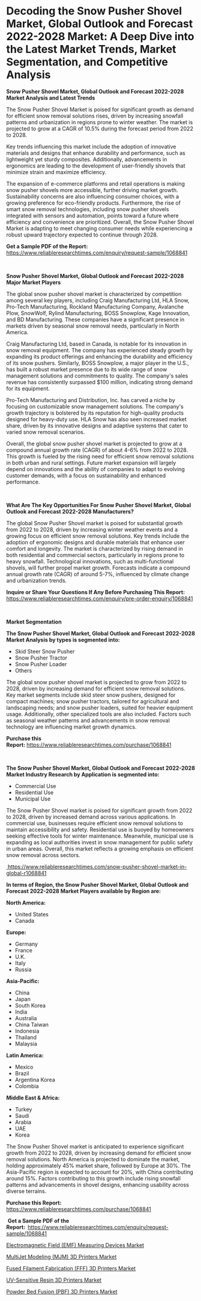 <p><h1>Decoding the Snow Pusher Shovel Market, Global Outlook and Forecast 2022-2028 Market: A Deep Dive into the Latest Market Trends, Market Segmentation, and Competitive Analysis</h1></p><p><strong>Snow Pusher Shovel Market, Global Outlook and Forecast 2022-2028 Market Analysis and Latest Trends</strong></p>
<p><p>The Snow Pusher Shovel Market is poised for significant growth as demand for efficient snow removal solutions rises, driven by increasing snowfall patterns and urbanization in regions prone to winter weather. The market is projected to grow at a CAGR of 10.5% during the forecast period from 2022 to 2028. </p><p>Key trends influencing this market include the adoption of innovative materials and designs that enhance durability and performance, such as lightweight yet sturdy composites. Additionally, advancements in ergonomics are leading to the development of user-friendly shovels that minimize strain and maximize efficiency. </p><p>The expansion of e-commerce platforms and retail operations is making snow pusher shovels more accessible, further driving market growth. Sustainability concerns are also influencing consumer choices, with a growing preference for eco-friendly products. Furthermore, the rise of smart snow removal technologies, including snow pusher shovels integrated with sensors and automation, points toward a future where efficiency and convenience are prioritized. Overall, the Snow Pusher Shovel Market is adapting to meet changing consumer needs while experiencing a robust upward trajectory expected to continue through 2028.</p></p>
<p><strong>Get a Sample PDF of the Report:&nbsp;</strong> <a href="https://www.reliableresearchtimes.com/enquiry/request-sample/1068841?utm_campaign=1266&utm_medium=2&utm_source=Github&utm_content=ia&utm_term=11102024&utm_id=snow-pusher-shovel-market-global-outlook-and-forecast-2022-2028">https://www.reliableresearchtimes.com/enquiry/request-sample/1068841</a></p>
<p>&nbsp;</p>
<p><strong>Snow Pusher Shovel Market, Global Outlook and Forecast 2022-2028 Major Market Players</strong></p>
<p><p>The global snow pusher shovel market is characterized by competition among several key players, including Craig Manufacturing Ltd, HLA Snow, Pro-Tech Manufacturing, Rockland Manufacturing Company, Avalanche Plow, SnowWolf, Rylind Manufacturing, BOSS Snowplow, Kage Innovation, and BD Manufacturing. These companies have a significant presence in markets driven by seasonal snow removal needs, particularly in North America.</p><p>Craig Manufacturing Ltd, based in Canada, is notable for its innovation in snow removal equipment. The company has experienced steady growth by expanding its product offerings and enhancing the durability and efficiency of its snow pushers. Similarly, BOSS Snowplow, a major player in the U.S., has built a robust market presence due to its wide range of snow management solutions and commitments to quality. The company's sales revenue has consistently surpassed $100 million, indicating strong demand for its equipment.</p><p>Pro-Tech Manufacturing and Distribution, Inc. has carved a niche by focusing on customizable snow management solutions. The company's growth trajectory is bolstered by its reputation for high-quality products designed for heavy-duty use. HLA Snow has also seen increased market share, driven by its innovative designs and adaptive systems that cater to varied snow removal scenarios.</p><p>Overall, the global snow pusher shovel market is projected to grow at a compound annual growth rate (CAGR) of about 4-6% from 2022 to 2028. This growth is fueled by the rising need for efficient snow removal solutions in both urban and rural settings. Future market expansion will largely depend on innovations and the ability of companies to adapt to evolving customer demands, with a focus on sustainability and enhanced performance.</p></p>
<p>&nbsp;</p>
<p><strong>What Are The Key Opportunities For Snow Pusher Shovel Market, Global Outlook and Forecast 2022-2028 Manufacturers?</strong></p>
<p><p>The global Snow Pusher Shovel market is poised for substantial growth from 2022 to 2028, driven by increasing winter weather events and a growing focus on efficient snow removal solutions. Key trends include the adoption of ergonomic designs and durable materials that enhance user comfort and longevity. The market is characterized by rising demand in both residential and commercial sectors, particularly in regions prone to heavy snowfall. Technological innovations, such as multi-functional shovels, will further propel market growth. Forecasts indicate a compound annual growth rate (CAGR) of around 5-7%, influenced by climate change and urbanization trends.</p></p>
<p><strong>Inquire or Share Your Questions If Any Before Purchasing This Report:</strong> <a href="https://www.reliableresearchtimes.com/enquiry/pre-order-enquiry/1068841?utm_campaign=1266&utm_medium=2&utm_source=Github&utm_content=ia&utm_term=11102024&utm_id=snow-pusher-shovel-market-global-outlook-and-forecast-2022-2028">https://www.reliableresearchtimes.com/enquiry/pre-order-enquiry/1068841</a></p>
<p>&nbsp;</p>
<p><strong>Market Segmentation</strong></p>
<p><strong>The Snow Pusher Shovel Market, Global Outlook and Forecast 2022-2028 Market Analysis by types is segmented into:</strong></p>
<p><ul><li>Skid Steer Snow Pusher</li><li>Snow Pusher Tractor</li><li>Snow Pusher Loader</li><li>Others</li></ul></p>
<p><p>The global snow pusher shovel market is projected to grow from 2022 to 2028, driven by increasing demand for efficient snow removal solutions. Key market segments include skid steer snow pushers, designed for compact machines; snow pusher tractors, tailored for agricultural and landscaping needs; and snow pusher loaders, suited for heavier equipment usage. Additionally, other specialized tools are also included. Factors such as seasonal weather patterns and advancements in snow removal technology are influencing market growth dynamics.</p></p>
<p><strong>Purchase this Report:&nbsp;</strong><a href="https://www.reliableresearchtimes.com/purchase/1068841?utm_campaign=1266&utm_medium=2&utm_source=Github&utm_content=ia&utm_term=11102024&utm_id=snow-pusher-shovel-market-global-outlook-and-forecast-2022-2028">https://www.reliableresearchtimes.com/purchase/1068841</a></p>
<p>&nbsp;</p>
<p><strong>The Snow Pusher Shovel Market, Global Outlook and Forecast 2022-2028 Market Industry Research by Application is segmented into:</strong></p>
<p><ul><li>Commercial Use</li><li>Residential Use</li><li>Municipal Use</li></ul></p>
<p><p>The Snow Pusher Shovel market is poised for significant growth from 2022 to 2028, driven by increased demand across various applications. In commercial use, businesses require efficient snow removal solutions to maintain accessibility and safety. Residential use is buoyed by homeowners seeking effective tools for winter maintenance. Meanwhile, municipal use is expanding as local authorities invest in snow management for public safety in urban areas. Overall, this market reflects a growing emphasis on efficient snow removal across sectors.</p></p>
<p><a href="https://www.reliableresearchtimes.com/snow-pusher-shovel-market-in-global-r1068841?utm_campaign=1266&utm_medium=2&utm_source=Github&utm_content=ia&utm_term=11102024&utm_id=snow-pusher-shovel-market-global-outlook-and-forecast-2022-2028">&nbsp;https://www.reliableresearchtimes.com/snow-pusher-shovel-market-in-global-r1068841</a></p>
<p><strong>In terms of Region, the Snow Pusher Shovel Market, Global Outlook and Forecast 2022-2028 Market Players available by Region are:</strong></p>
<p>
    <p> <strong> North America: </strong>
        <ul>
            <li>United States</li>
            <li>Canada</li>
        </ul>
        </p> 
    <p> <strong> Europe: </strong>
        <ul>
            <li>Germany</li>
            <li>France</li>
            <li>U.K.</li>
            <li>Italy</li>
            <li>Russia</li>
        </ul>
        </p> 
    <p> <strong> Asia-Pacific: </strong>
        <ul>
            <li>China</li>
            <li>Japan</li>
            <li>South Korea</li>
            <li>India</li>
            <li>Australia</li>
            <li>China Taiwan</li>
            <li>Indonesia</li>
            <li>Thailand</li>
            <li>Malaysia</li>
        </ul>
        </p> 
    <p> <strong> Latin America: </strong>
        <ul>
            <li>Mexico</li>
            <li>Brazil</li>
            <li>Argentina Korea</li>
            <li>Colombia</li>
        </ul>
        </p> 
    <p> <strong> Middle East & Africa: </strong>
        <ul>
            <li>Turkey</li>
            <li>Saudi</li>
            <li>Arabia</li>
            <li>UAE</li>
            <li>Korea</li>
        </ul>
    </p>
    </p>
<p><p>The Snow Pusher Shovel market is anticipated to experience significant growth from 2022 to 2028, driven by increasing demand for efficient snow removal solutions. North America is projected to dominate the market, holding approximately 45% market share, followed by Europe at 30%. The Asia-Pacific region is expected to account for 20%, with China contributing around 15%. Factors contributing to this growth include rising snowfall patterns and advancements in shovel designs, enhancing usability across diverse terrains.</p></p>
<p><strong>Purchase this Report: </strong><a href="https://www.reliableresearchtimes.com/purchase/1068841?utm_campaign=1266&utm_medium=2&utm_source=Github&utm_content=ia&utm_term=11102024&utm_id=snow-pusher-shovel-market-global-outlook-and-forecast-2022-2028">https://www.reliableresearchtimes.com/purchase/1068841</a></p>
<p>&nbsp;<strong>Get a Sample PDF of the Report:&nbsp;&nbsp;</strong><a href="https://www.reliableresearchtimes.com/enquiry/request-sample/1068841?utm_campaign=1266&utm_medium=2&utm_source=Github&utm_content=ia&utm_term=11102024&utm_id=snow-pusher-shovel-market-global-outlook-and-forecast-2022-2028">https://www.reliableresearchtimes.com/enquiry/request-sample/1068841</a></p>
<p><strong></strong></p>
<p><p><a href="https://www.linkedin.com/pulse/electromagnetic-field-emf-measuring-devices-market-size-share-analysis-rugdc?utm_campaign=1266&utm_medium=2&utm_source=Github&utm_content=ia&utm_term=11102024&utm_id=snow-pusher-shovel-market-global-outlook-and-forecast-2022-2028">Electromagnetic Field (EMF) Measuring Devices Market</a></p><p><a href="https://www.linkedin.com/pulse/future-trends-global-multijet-modeling-mjm-3d-printers-market-tpt0c?utm_campaign=1266&utm_medium=2&utm_source=Github&utm_content=ia&utm_term=11102024&utm_id=snow-pusher-shovel-market-global-outlook-and-forecast-2022-2028">MultiJet Modeling (MJM) 3D Printers Market</a></p><p><a href="https://www.linkedin.com/pulse/fused-filament-fabrication-fff-3d-printers-market-overview-d3fec?utm_campaign=1266&utm_medium=2&utm_source=Github&utm_content=ia&utm_term=11102024&utm_id=snow-pusher-shovel-market-global-outlook-and-forecast-2022-2028">Fused Filament Fabrication (FFF) 3D Printers Market</a></p><p><a href="https://www.linkedin.com/pulse/uv-sensitive-resin-3d-printers-market-research-report-a2unc?utm_campaign=1266&utm_medium=2&utm_source=Github&utm_content=ia&utm_term=11102024&utm_id=snow-pusher-shovel-market-global-outlook-and-forecast-2022-2028">UV-Sensitive Resin 3D Printers Market</a></p><p><a href="https://www.linkedin.com/pulse/global-powder-bed-fusion-pbf-3d-printers-market-sector-gylec?utm_campaign=1266&utm_medium=2&utm_source=Github&utm_content=ia&utm_term=11102024&utm_id=snow-pusher-shovel-market-global-outlook-and-forecast-2022-2028">Powder Bed Fusion (PBF) 3D Printers Market</a></p></p>